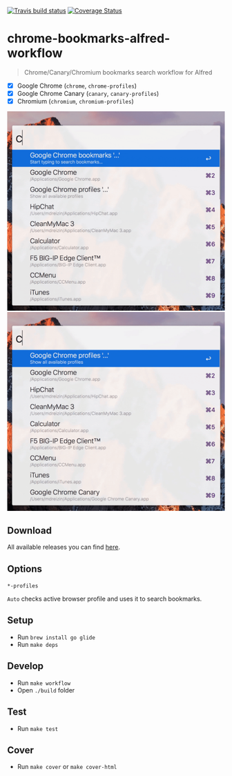 [![Travis build status](https://img.shields.io/travis/mdreizin/chrome-bookmarks-alfred-workflow/master.svg)](https://travis-ci.org/mdreizin/chrome-bookmarks-alfred-workflow)
[![Coverage Status](https://img.shields.io/coveralls/mdreizin/chrome-bookmarks-alfred-workflow/master.svg)](https://coveralls.io/r/mdreizin/chrome-bookmarks-alfred-workflow?branch=master)

# chrome-bookmarks-alfred-workflow

> Chrome/Canary/Chromium bookmarks search workflow for Alfred

- [x] Google Chrome (`chrome`, `chrome-profiles`)
- [x] Google Chrome Canary (`canary`, `canary-profiles`)
- [x] Chromium (`chromium`, `chromium-profiles`)

![Search Bookmarks](screenshot-bookmarks.gif)
![Select Profiles](screenshot-profiles.gif)

## Download

All available releases you can find [here](https://github.com/mdreizin/chrome-bookmarks-alfred-workflow/releases).

## Options

`*-profiles`

`Auto` checks active browser profile and uses it to search bookmarks.

## Setup

- Run `brew install go glide`
- Run `make deps`

## Develop

- Run `make workflow`
- Open `./build` folder

## Test

- Run `make test`

## Cover

- Run `make cover` or `make cover-html`
